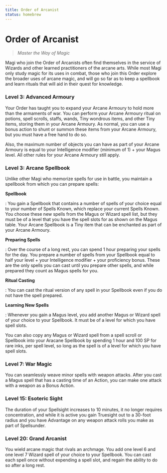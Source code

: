 ```yaml
---
title: Order of Arcanist
status: homebrew
---
```


# Order of Arcanist

> *Master the Way of Magic*

Magi who join the Order of Arcanists often find themselves in the service of Wizards and other learned practitioners of the arcane arts. While most Magi only study magic for its uses in combat, those who join this Order explore the broader uses of arcane magic, and will go so far as to keep a spellbook and learn rituals that will aid in their quest for knowledge.

### Level 3: Advanced Armoury

Your Order has taught you to expand your Arcane Armoury to hold more than the armaments of war. You can perform your Arcane Armoury ritual on potions, spell scrolls, staffs, wands, Tiny wondrous items, and other Tiny items, storing them in your Arcane Armoury. As normal, you can use a bonus action to shunt or summon these items from your Arcane Armoury, but you must have a free hand to do so.

Also, the maximum number of objects you can have as part of your Arcane Armoury is equal to your Intelligence modifier (minimum of 1) + your Magus level. All other rules for your Arcane Armoury still apply.

### Level 3: Arcane Spellbook

Unlike other Magi who memorize spells for use in battle, you maintain a spellbook from which you can prepare spells:

**Spellbook**

:   You gain a Spellbook that contains a number of spells of your choice equal to your number of Spells Known, which replace your current Spells Known. You choose these new spells from the Magus or Wizard spell list, but they must be of a level that you have the spell slots for as shown on the Magus table. Your Arcane Spellbook is a Tiny item that can be enchanted as part of your Arcane Armoury.

**Preparing Spells**

:   Over the course of a long rest, you can spend 1 hour preparing your spells for the day. You prepare a number of spells from your Spellbook equal to half your level + your Intelligence modifier + your proficiency bonus. These are the only spells you can cast until you prepare other spells, and while prepared they count as Magus spells for you.

**Ritual Casting**

:   You can cast the ritual version of any spell in your Spellbook even if you do not have the spell prepared.

**Learning New Spells**

:   Whenever you gain a Magus level, you add another Magus or Wizard spell of your choice to your Spellbook. It must be of a level for which you have spell slots.

You can also copy any Magus or Wizard spell from a spell scroll or Spellbook into your Aracane Spellbook by spending 1 hour and 100 SP for rare inks, per spell level, so long as the spell is of a level for which you have spell slots.

### Level 7: War Magic

You can seamlessly weave minor spells with weapon attacks. After you cast a Magus spell that has a casting time of an Action, you can make one attack with a weapon as a Bonus Action.

### Level 15: Esoteric Sight

The duration of your Spellsight increases to 10 minutes, it no longer requires concentration, and while it is active you gain Truesight out to a 30-foot radius and you have Advantage on any weapon attack rolls you make as part of Spellsunder.

### Level 20: Grand Arcanist

You wield arcane magic that rivals an archmage. You add one level 6 and one level 7 Wizard spell of your choice to your Spellbook. You can cast each spell once without expending a spell slot, and regain the ability to do so after a long rest.

